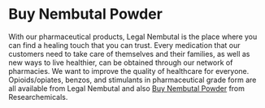 # Buy Nembutal Powder

With our pharmaceutical products, Legal Nembutal is the place where you can find a healing touch that you can trust. Every medication that our customers need to take care of themselves and their families, as well as new ways to live healthier, can be obtained through our network of pharmacies. We want to improve the quality of healthcare for everyone. Opioids/opiates, benzos, and stimulants in pharmaceutical grade form are all available from Legal Nembutal and also [Buy Nembutal Powder](https://researchemicalsforsale.com) from Researchemicals.

